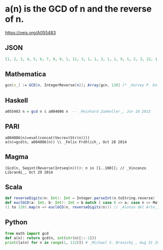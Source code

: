 # a\(n\) is the GCD of n and the reverse of n\.
https://oeis.org/A055483
## JSON
```JSON
[1, 2, 3, 4, 5, 6, 7, 8, 9, 1, 11, 3, 1, 1, 3, 1, 1, 9, 1, 2, 3, 22, 1, 6, 1, 2, 9, 2, 1, 3, 1, 1, 33, 1, 1, 9, 1, 1, 3, 4, 1, 6, 1, 44, 9, 2, 1, 12, 1, 5, 3, 1, 1, 9, 55, 1, 3, 1, 1, 6, 1, 2, 9, 2, 1, 66, 1, 2, 3, 7, 1, 9, 1, 1, 3, 1, 77, 3, 1, 8, 9, 2, 1, 12, 1, 2, 3, 88, 1, 9, 1, 1, 3, 1, 1, 3, 1, 1, 99, 1, 101, 3, 1, 1, 3, 1, 1, 9, 1, 11, 111]
```
## Mathematica
```Mathematica
gcn[n_] := GCD[n, IntegerReverse[n]]; Array[gcn, 120] (* _Harvey P. Dale_, Jan 23 2012 *)
```
## Haskell
```Haskell
a055483 n = gcd n $ a004086 n  -- _Reinhard Zumkeller_, Jun 18 2013
```
## PARI
```PARI
a004086(n)=eval(concat(Vecrev(Str(n))))
a(n)=gcd(n, a004086(n)) \\ _Felix Fröhlich_, Oct 28 2014
```
## Magma
```Magma
[Gcd(n, Seqint(Reverse(Intseq(n)))): n in [1..100]]; // _Vincenzo Librandi_, Oct 29 2014
```
## Scala
```Scala
def reverseDigits(n: Int): Int = Integer.parseInt(n.toString.reverse)
def euclGCD(a: Int, b: Int): Int = b match { case 0 => a; case n => Math.abs(euclGCD(b, a % b)) }
(1 to 120).map(n => euclGCD(n, reverseDigits(n))) // _Alonso del Arte_, Aug 31 2021
```
## Python
```Python
from math import gcd
def a(n): return gcd(n, int(str(n)[::-1]))
print([a(n) for n in range(1, 112)]) # _Michael S. Branicky_, Aug 31 2021
```
